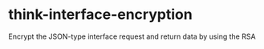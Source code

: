 # think-interface-encryption
Encrypt the JSON-type interface request and return data by using the RSA 
